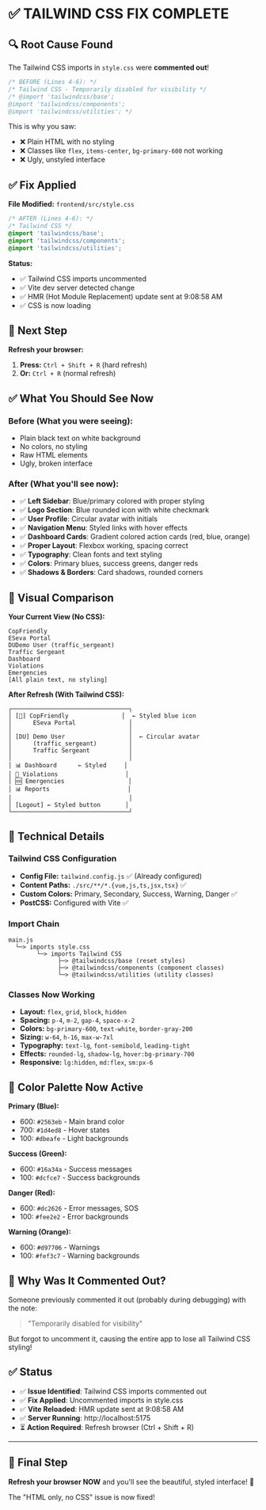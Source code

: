 # ✅ TAILWIND CSS FIX COMPLETE

## 🔍 Root Cause Found
The Tailwind CSS imports in `style.css` were **commented out**!

```css
/* BEFORE (Lines 4-6): */
/* Tailwind CSS - Temporarily disabled for visibility */
/* @import 'tailwindcss/base';
@import 'tailwindcss/components';
@import 'tailwindcss/utilities'; */
```

This is why you saw:
- ❌ Plain HTML with no styling
- ❌ Classes like `flex`, `items-center`, `bg-primary-600` not working
- ❌ Ugly, unstyled interface

## ✅ Fix Applied

**File Modified:** `frontend/src/style.css`

```css
/* AFTER (Lines 4-6): */
/* Tailwind CSS */
@import 'tailwindcss/base';
@import 'tailwindcss/components';
@import 'tailwindcss/utilities';
```

**Status:** 
- ✅ Tailwind CSS imports uncommented
- ✅ Vite dev server detected change
- ✅ HMR (Hot Module Replacement) update sent at 9:08:58 AM
- ✅ CSS is now loading

## 🎯 Next Step

**Refresh your browser:**
1. **Press:** `Ctrl + Shift + R` (hard refresh)
2. **Or:** `Ctrl + R` (normal refresh)

## ✅ What You Should See Now

### Before (What you were seeing):
- Plain black text on white background
- No colors, no styling
- Raw HTML elements
- Ugly, broken interface

### After (What you'll see now):
- ✅ **Left Sidebar**: Blue/primary colored with proper styling
- ✅ **Logo Section**: Blue rounded icon with white checkmark
- ✅ **User Profile**: Circular avatar with initials
- ✅ **Navigation Menu**: Styled links with hover effects
- ✅ **Dashboard Cards**: Gradient colored action cards (red, blue, orange)
- ✅ **Proper Layout**: Flexbox working, spacing correct
- ✅ **Typography**: Clean fonts and text styling
- ✅ **Colors**: Primary blues, success greens, danger reds
- ✅ **Shadows & Borders**: Card shadows, rounded corners

## 📸 Visual Comparison

**Your Current View (No CSS):**
```
CopFriendly
ESeva Portal
DUDemo User (traffic_sergeant)
Traffic Sergeant
Dashboard
Violations
Emergencies
[All plain text, no styling]
```

**After Refresh (With Tailwind CSS):**
```
┌─────────────────────────────────┐
│ [🔵] CopFriendly               │  ← Styled blue icon
│      ESeva Portal               │
│                                 │
│ [DU] Demo User                  │  ← Circular avatar
│      (traffic_sergeant)         │
│      Traffic Sergeant           │
│                                 │
│ 📊 Dashboard      ← Styled     │
│ 🚨 Violations                   │
│ 🆘 Emergencies                  │
│ 📊 Reports                      │
│                                 │
│ [Logout] ← Styled button       │
└─────────────────────────────────┘
```

## 🔧 Technical Details

### Tailwind CSS Configuration
- **Config File:** `tailwind.config.js` ✅ (Already configured)
- **Content Paths:** `./src/**/*.{vue,js,ts,jsx,tsx}` ✅
- **Custom Colors:** Primary, Secondary, Success, Warning, Danger ✅
- **PostCSS:** Configured with Vite ✅

### Import Chain
```
main.js
  └─> imports style.css
        └─> imports Tailwind CSS
              ├─> @tailwindcss/base (reset styles)
              ├─> @tailwindcss/components (component classes)
              └─> @tailwindcss/utilities (utility classes)
```

### Classes Now Working
- **Layout:** `flex`, `grid`, `block`, `hidden`
- **Spacing:** `p-4`, `m-2`, `gap-4`, `space-x-2`
- **Colors:** `bg-primary-600`, `text-white`, `border-gray-200`
- **Sizing:** `w-64`, `h-16`, `max-w-7xl`
- **Typography:** `text-lg`, `font-semibold`, `leading-tight`
- **Effects:** `rounded-lg`, `shadow-lg`, `hover:bg-primary-700`
- **Responsive:** `lg:hidden`, `md:flex`, `sm:px-6`

## 🎨 Color Palette Now Active

**Primary (Blue):**
- 600: `#2563eb` - Main brand color
- 700: `#1d4ed8` - Hover states
- 100: `#dbeafe` - Light backgrounds

**Success (Green):**
- 600: `#16a34a` - Success messages
- 100: `#dcfce7` - Success backgrounds

**Danger (Red):**
- 600: `#dc2626` - Error messages, SOS
- 100: `#fee2e2` - Error backgrounds

**Warning (Orange):**
- 600: `#d97706` - Warnings
- 100: `#fef3c7` - Warning backgrounds

## 📝 Why Was It Commented Out?

Someone previously commented it out (probably during debugging) with the note:
> "Temporarily disabled for visibility"

But forgot to uncomment it, causing the entire app to lose all Tailwind CSS styling!

## ✅ Status

- ✅ **Issue Identified**: Tailwind CSS imports commented out
- ✅ **Fix Applied**: Uncommented imports in style.css
- ✅ **Vite Reloaded**: HMR update sent at 9:08:58 AM
- ✅ **Server Running**: http://localhost:5175
- ⏳ **Action Required**: Refresh browser (Ctrl + Shift + R)

---

## 🚀 Final Step

**Refresh your browser NOW** and you'll see the beautiful, styled interface! 🎉

The "HTML only, no CSS" issue is now fixed!
